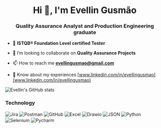 <h1 align="center">Hi 👋, I'm Evellin Gusmão</h1>
<h3 align="center">Quality Assurance Analyst and Production Engineering graduate</h3>

- 🔭 **ISTQB® Foundation Level certified Tester**

- 🤝 I’m looking to collaborate on **Quality Assurance Projects**

- 📫 How to reach me **evellingusmao@gmail.com**

- 📄 Know about my experiences [www.linkedin.com/in/evellingusmao](www.linkedin.com/in/evellingusmao)

![Evellin's GitHub stats](https://github-readme-stats.vercel.app/api?username=EvellinGusmao&show_icons=true&theme=shadow_blue)

### Technology
<div style="display: inline_block"><ing/>
<img align="center" alt="Jira" src="https://img.shields.io/badge/Jira-0052CC?style=for-the-badge&logo=Jira&logoColor=white" />
<img align="center" alt="Postman" src="https://img.shields.io/badge/Postman-white?style=for-the-badge&logo=postman&logoColor=white&logoSize=auto&color=orange" />
<img align="center" alt="GitHub" src="https://img.shields.io/badge/Github-Black?style=for-the-badge&logo=github&logoColor=black&logoSize=auto&labelColor=white&color=white&cacheSeconds=5000" />
<img align="center" alt="Excel" src="https://img.shields.io/badge/Microsoft_Excel-217346?style=for-the-badge&logo=microsoft-excel&logoColor=white" />
<img align="center" alt="Drawio" src="https://img.shields.io/badge/Drawio-Black?style=for-the-badge&logo=diagramsdotnet&logoColor=white&logoSize=auto&labelColor=orange&color=orange&cacheSeconds=5000" />
<img align="center" alt="JSON" src="https://img.shields.io/badge/JSON-Black?style=for-the-badge&logo=json&logoColor=black&logoSize=auto&color=white" />
<img align="center" alt="Python" src="https://img.shields.io/badge/Python-3776AB?style=flat&logo=python&logoColor=white" />
<img align="center" alt="Selenium" src="https://img.shields.io/badge/Selenium-43B02A?logo=selenium&logoColor=fff" />
<img align="center" alt="Pycharm" src="https://img.shields.io/badge/PyCharm-000?logo=pycharm&logoColor=fff" />
</div>
